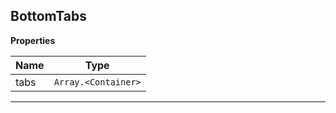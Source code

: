 <a name="BottomTabs"></a>

## BottomTabs
**Properties**

| Name | Type |
| --- | --- |
| tabs | <code>Array.&lt;Container&gt;</code> | 


* * *

